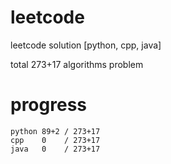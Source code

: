 # leetcode
leetcode solution [python, cpp, java]

total 273+17 algorithms problem
# progress	
	python 89+2 / 273+17
	cpp    0    / 273+17
	java   0    / 273+17
